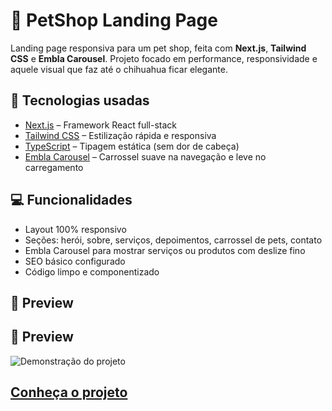 # 🐾 PetShop Landing Page

Landing page responsiva para um pet shop, feita com **Next.js**, **Tailwind CSS** e **Embla Carousel**. Projeto focado em performance, responsividade e aquele visual que faz até o chihuahua ficar elegante.

## 🚀 Tecnologias usadas

- [Next.js](https://nextjs.org/) – Framework React full-stack
- [Tailwind CSS](https://tailwindcss.com/) – Estilização rápida e responsiva
- [TypeScript](https://www.typescriptlang.org/) – Tipagem estática (sem dor de cabeça)
- [Embla Carousel](https://www.embla-carousel.com/) – Carrossel suave na navegação e leve no carregamento

## 💻 Funcionalidades

- Layout 100% responsivo
- Seções: herói, sobre, serviços, depoimentos, carrossel de pets, contato
- Embla Carousel para mostrar serviços ou produtos com deslize fino
- SEO básico configurado
- Código limpo e componentizado

## 📸 Preview

## 📸 Preview

![Demonstração do projeto](./public/demo.gif)

## [Conheça o projeto](https://landing-page-pet-shop-sage.vercel.app/)
